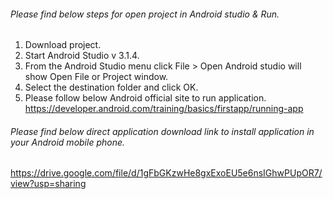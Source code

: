 ###### Please find below steps for open project in Android studio & Run.
1) Download project.
2) Start Android Studio v 3.1.4.
3) From the Android Studio menu click File > Open 
	Android studio will show Open File or Project window.
4) Select the destination folder and click OK.
5) Please follow below Android official site to run application.
https://developer.android.com/training/basics/firstapp/running-app

###### Please find below direct application download link to install application in your Android mobile phone.
https://drive.google.com/file/d/1gFbGKzwHe8gxExoEU5e6nsIGhwPUpOR7/view?usp=sharing
